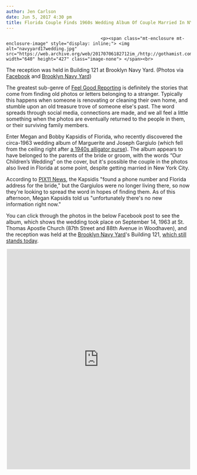 ```yaml
---
author: Jen Carlson
date: Jun 5, 2017 4:30 pm
title: Florida Couple Finds 1960s Wedding Album Of Couple Married In NYC
---
```


	
										<p><span class="mt-enclosure mt-enclosure-image" style="display: inline;"> <img alt="navyyard17wedding.jpg" src="https://web.archive.org/web/20170706182712im_/http://gothamist.com/attachments/arts_jen/navyyard17wedding.jpg" width="640" height="427" class="image-none"> </span><br>
<span class="photo_caption">The reception was held in Building 121 at Brooklyn Navy Yard. (Photos via <a href="https://web.archive.org/web/20170706182712/https://www.facebook.com/photo.php?fbid=10155825929495616&amp;set=pcb.10155825929670616&amp;type=3&amp;theater">Facebook</a> and <a href="https://web.archive.org/web/20170706182712/http://brooklynnavyyard.org/leasing/available-spaces/building-121/suite-101/">Brooklyn Navy Yard</a>)</span></p>

<p>The greatest sub-genre of <a href="https://web.archive.org/web/20170706182712/http://gothamist.com/tags/bartspeople">Feel Good Reporting</a> is definitely the stories that come from finding old photos or letters belonging to a stranger. Typically this happens when someone is renovating or cleaning their own home, and stumble upon an old treasure trove of someone else&apos;s past. The word spreads through social media, connections are made, and we all feel a little something when the photos are eventually returned to the people in them, or their surviving family members. </p>

<p>Enter Megan and Bobby Kapsidis of Florida, who recently discovered the circa-1963 wedding album of Marguerite and Joseph Gargiulo (which fell from the ceiling right after <a href="https://web.archive.org/web/20170706182712/https://www.facebook.com/megan.deporter/posts/10155825815460616?pnref=story">a 1940s alligator purse</a>). The album appears to have belonged to the parents of the bride or groom, with the words &#x201C;Our Children&#x2019;s Wedding&#x201D; on the cover, but it&apos;s possible the couple in the photos also lived in Florida at some point, despite getting married in New York City.</p>

<p>According to <a href="https://web.archive.org/web/20170706182712/http://pix11.com/2017/06/05/florida-couple-finds-new-yorkers-wedding-album-from-1963-in-their-ceiling/">PIX11 News</a>, the Kapsidis &quot;found a phone number and Florida address for the bride,&quot; but the Gargiulos were no longer living there, so now they&apos;re looking to spread the word in hopes of finding them. As of this afternoon, Megan Kapsidis told us &quot;unfortunately there&apos;s no new information right now.&quot;</p>

<p>You can click through the photos in the below Facebook post to see the album, which shows the wedding took place on September 14, 1963 at St. Thomas Apostle Church (87th Street and 88th Avenue in Woodhaven), and the reception was held at the <a href="https://web.archive.org/web/20170706182712/http://gothamist.com/tags/brooklynnavyyard">Brooklyn Navy Yard</a>&apos;s Building 121, <a href="https://web.archive.org/web/20170706182712/http://brooklynnavyyard.org/leasing/available-spaces/building-121/suite-101/">which still stands today</a>.</p>

<center><iframe src="https://web.archive.org/web/20170706182712if_/https://www.facebook.com/plugins/post.php?href=https%3A%2F%2Fwww.facebook.com%2Fmegan.deporter%2Fposts%2F10155825929670616&amp;width=500&amp;show_text=true&amp;appId=268908126463230&amp;height=599" width="500" height="599" style="border:none;overflow:hidden" scrolling="no" frameborder="0" allowtransparency="true"></iframe></center>					
										
									
				